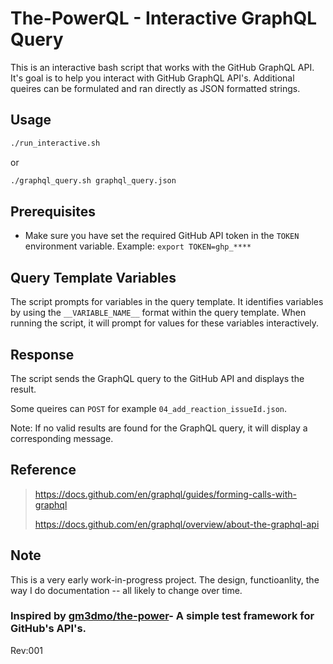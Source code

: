 # The-PowerQL - Interactive GraphQL Query

This is an interactive bash script that works with the GitHub GraphQL API. It's goal is to help you interact with GitHub GraphQL API's. Additional queires can be formulated and ran directly as JSON formatted strings. 

## Usage

```bash
./run_interactive.sh
```

or

```bash
./graphql_query.sh graphql_query.json
```

## Prerequisites

- Make sure you have set the required GitHub API token in the `TOKEN` environment variable. Example: `export TOKEN=ghp_****`

## Query Template Variables

The script prompts for variables in the query template. It identifies variables by using the `__VARIABLE_NAME__` format within the query template. When running the script, it will prompt for values for these variables interactively.

## Response

The script sends the GraphQL query to the GitHub API and displays the result. 

Some queires can ```POST``` for example ```04_add_reaction_issueId.json```.

Note: If no valid results are found for the GraphQL query, it will display a corresponding message.

## Reference
> https://docs.github.com/en/graphql/guides/forming-calls-with-graphql
> >
> https://docs.github.com/en/graphql/overview/about-the-graphql-api

## Note

This is a very early work-in-progress project. The design, functioanlity, the way I do documentation -- all likely to change over time. 

### Inspired by [gm3dmo/the-power](https://github.com/gm3dmo/the-power)- A simple test framework for GitHub's API's.

Rev:001
